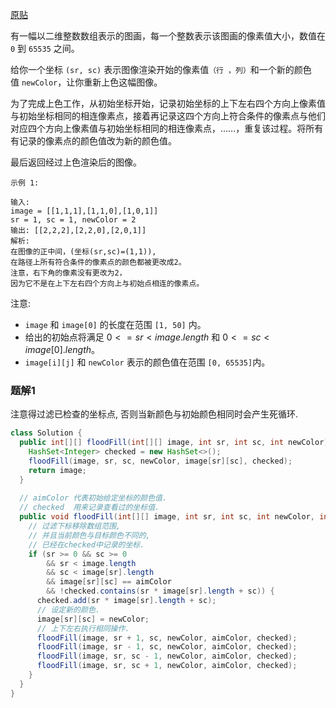 [原贴](https://leetcode-cn.com/leetbook/read/queue-stack/g02cj/)

有一幅以二维整数数组表示的图画，每一个整数表示该图画的像素值大小，数值在 `0` 到 `65535` 之间。

给你一个坐标 `(sr, sc)` 表示图像渲染开始的像素值`（行 ，列）`和一个新的颜色值 `newColor`，让你重新上色这幅图像。

为了完成上色工作，从初始坐标开始，记录初始坐标的上下左右四个方向上像素值与初始坐标相同的相连像素点，接着再记录这四个方向上符合条件的像素点与他们对应四个方向上像素值与初始坐标相同的相连像素点，……，重复该过程。将所有有记录的像素点的颜色值改为新的颜色值。

最后返回经过上色渲染后的图像。

    示例 1:

    输入: 
    image = [[1,1,1],[1,1,0],[1,0,1]]
    sr = 1, sc = 1, newColor = 2
    输出: [[2,2,2],[2,2,0],[2,0,1]]
    解析: 
    在图像的正中间，(坐标(sr,sc)=(1,1)),
    在路径上所有符合条件的像素点的颜色都被更改成2。
    注意，右下角的像素没有更改为2，
    因为它不是在上下左右四个方向上与初始点相连的像素点。


注意:
+ `image` 和 `image[0]` 的长度在范围 `[1, 50]` 内。
+ 给出的初始点将满足 $0 <= sr < image.length$ 和 $0 <= sc < image[0].length$。
+ `image[i][j]` 和 `newColor` 表示的颜色值在范围 `[0, 65535]`内。



### 题解1

注意得过滤已检查的坐标点, 否则当新颜色与初始颜色相同时会产生死循环.

``` java
class Solution {
  public int[][] floodFill(int[][] image, int sr, int sc, int newColor) {
    HashSet<Integer> checked = new HashSet<>();
    floodFill(image, sr, sc, newColor, image[sr][sc], checked);
    return image;
  }
  
  // aimColor 代表初始给定坐标的颜色值.
  // checked  用来记录查看过的坐标值.
  public void floodFill(int[][] image, int sr, int sc, int newColor, int aimColor, HashSet<Integer> checked) {
    // 过滤下标移除数组范围,
    // 并且当前颜色与目标颜色不同的,
    // 已经在checked中记录的坐标.
    if (sr >= 0 && sc >= 0 
        && sr < image.length 
        && sc < image[sr].length 
        && image[sr][sc] == aimColor
        && !checked.contains(sr * image[sr].length + sc)) {
      checked.add(sr * image[sr].length + sc);
      // 设定新的颜色.
      image[sr][sc] = newColor;
      // 上下左右执行相同操作.
      floodFill(image, sr + 1, sc, newColor, aimColor, checked);
      floodFill(image, sr - 1, sc, newColor, aimColor, checked);
      floodFill(image, sr, sc - 1, newColor, aimColor, checked);
      floodFill(image, sr, sc + 1, newColor, aimColor, checked);
    }
  }
}
```